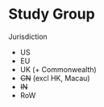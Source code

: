 # Study Group

Jurisdiction
- US
- EU
- UK (+ Commonwealth)
- ~~CN~~ (excl HK, Macau)
- ~~IN~~
- RoW

